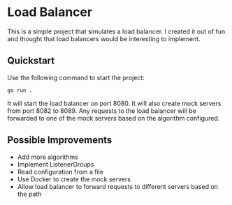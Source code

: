 # Load Balancer

This is a simple project that simulates a load balancer. I created it out of fun and thought that load balancers would be interesting to implement.

## Quickstart

Use the following command to start the project:

```
go run .
```

It will start the load balancer on port 8080. It will also create mock servers from port 8082 to 8089. Any requests to the load balancer will be forwarded to one of the mock servers based on the algorithm configured.

## Possible Improvements

- Add more algorithms
- Implement ListenerGroups
- Read configuration from a file
- Use Docker to create the mock servers
- Allow load balancer to forward requests to different servers based on the path
